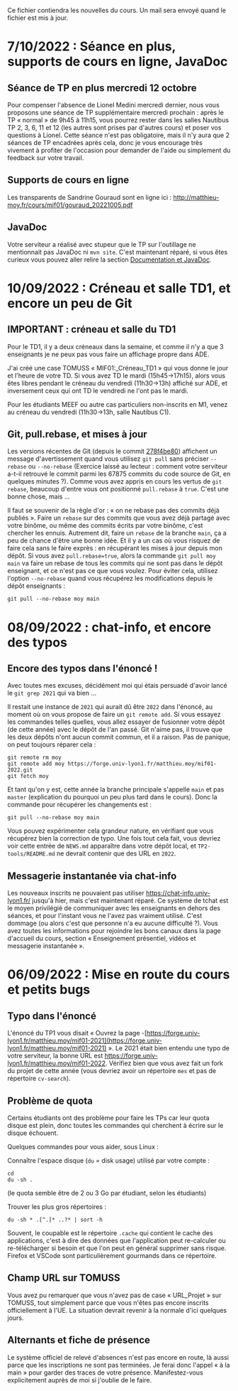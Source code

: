 <!-- LTEX: language=fr -->
Ce fichier contiendra les nouvelles du cours. Un mail sera envoyé quand le fichier est mis à jour.

# 7/10/2022 : Séance en plus, supports de cours en ligne, JavaDoc

## Séance de TP en plus mercredi 12 octobre

Pour compenser l'absence de Lionel Medini mercredi dernier, nous vous proposons
une séance de TP supplémentaire mercredi prochain : après le TP « normal » de
9h45 à 11h15, vous pourrez rester dans les salles Nautibus TP 2, 3, 6, 11 et 12
(les autres sont prises par d'autres cours) et poser vos questions à Lionel.
Cette séance n'est pas obligatoire, mais il n'y aura que 2 séances de TP
encadrées après cela, donc je vous encourage très vivement à profiter de
l'occasion pour demander de l'aide ou simplement du feedback sur votre travail.

## Supports de cours en ligne

Les transparents de Sandrine Gouraud sont en ligne ici :
http://matthieu-moy.fr/cours/mif01/gouraud_20221005.pdf

## JavaDoc

Votre serviteur a réalisé avec stupeur que le TP sur l'outillage ne mentionnait
pas JavaDoc ni `mvn site`. C'est maintenant réparé, si vous êtes curieux vous
pouvez aller relire la section [Documentation et
JavaDoc](https://forge.univ-lyon1.fr/matthieu.moy/mif01-2022/-/tree/main/TP2-outils#documentation-et-javadoc).

# 10/09/2022 : Créneau et salle TD1, et encore un peu de Git

## IMPORTANT : créneau et salle du TD1

Pour le TD1, il y a deux créneaux dans la semaine, et comme il n'y a que 3
enseignants je ne peux pas vous faire un affichage propre dans ADE.

J'ai créé une case TOMUSS « MIF01:_Créneau_TD1 » qui vous donne le jour et
l'heure de votre TD. Si vous avez TD le mardi (15h45->17h15), alors vous êtes
libres pendant le créneau du vendredi (11h30->13h) affiché sur ADE, et
inversement ceux qui ont TD le vendredi ne l'ont pas le mardi.

Pour les étudiants MEEF ou autre cas particuliers non-inscrits en M1, venez au
créneau du vendredi (11h30->13h, salle Nautibus C1).

## Git, pull.rebase, et mises à jour

Les versions récentes de Git (depuis le commit
[278f4be80](https://github.com/git/git/commit/278f4be806f93579c64cd9993fdad2eb589f86c6))
affichent un message d'avertissement quand vous utilisez `git pull` sans
préciser `--rebase` ou `--no-rebase` (Exercice laissé au lecteur : comment votre
serviteur a-t-il retrouvé le commit parmi les 67875 commits du code source de
Git, en quelques minutes ?). Comme vous avez appris en cours les vertus de
`git rebase`, beaucoup d'entre vous ont positionné `pull.rebase` à `true`. C'est
une bonne chose, mais ...

Il faut se souvenir de la règle d'or : « on ne rebase pas des commits déjà
publiés ». Faire un `rebase` sur des commits que vous avez déjà partagé avec
votre binôme, ou même des commits écrits par votre binôme, c'est chercher les
ennuis. Autrement dit, faire un `rebase` de la branche `main`, ça a peu de
chance d'être une bonne idée. Et il y a un cas où vous risquez de faire cela
sans le faire exprès : en récupérant les mises à jour depuis mon dépôt. Si vous
avez `pull.rebase=true`, alors la commande `git pull moy main` va faire un
rebase de tous les commits qui ne sont pas dans le dépôt enseignant, et ce n'est
pas ce que vous voulez. Pour éviter cela, utilisez l'option `--no-rebase` quand
vous récupérez les modifications depuis le dépôt enseignants :

```
git pull --no-rebase moy main
```

# 08/09/2022 : chat-info, et encore des typos

## Encore des typos dans l'énoncé !

Avec toutes mes excuses, décidément moi qui étais persuadé d'avoir lancé le `git
grep 2021` qui va bien ...

Il restait une instance de `2021` qui aurait dû être `2022` dans l'énoncé, au
moment où on vous propose de faire un `git remote add`. Si vous essayez les
commandes telles quelles, vous allez essayer de fusionner votre dépôt (de cette
année) avec le dépôt de l'an passé. Git n'aime pas, il trouve que les deux
dépôts n'ont aucun commit commun, et il a raison. Pas de panique, on peut
toujours réparer cela :

```
git remote rm moy
git remote add moy https://forge.univ-lyon1.fr/matthieu.moy/mif01-2022.git
git fetch moy
```

Et tant qu'on y est, cette année la branche principale s'appelle `main` et pas
`master` (explication du pourquoi un peu plus tard dans le cours). Donc la
commande pour récupérer les changements est :

```
git pull --no-rebase moy main
```

Vous pouvez expérimenter cela grandeur nature, en vérifiant que vous récupérez
bien la correction de typo. Une fois tout cela fait, vous devriez voir cette
entrée de `NEWS.md` apparaître dans votre dépôt local, et `TP2-tools/README.md`
ne devrait contenir que des URL en `2022`.

## Messagerie instantanée via chat-info

Les nouveaux inscrits ne pouvaient pas utiliser https://chat-info.univ-lyon1.fr/
jusqu'à hier, mais c'est maintenant réparé. Ce système de tchat est le moyen
privilégié de communiquer avec les enseignants en dehors des séances, et pour
l'instant vous ne l'avez pas vraiment utilisé. C'est dommage (ou alors c'est que
personne n'a eu aucune difficulté ?). Vous avez toutes les informations pour
rejoindre les bons canaux dans la page d'accueil du cours, section  «
Enseignement présentiel, vidéos et messagerie instantanée ».

# 06/09/2022 : Mise en route du cours et petits bugs

## Typo dans l'énoncé

L'énoncé du TP1 vous disait « Ouvrez la page
-[https://forge.univ-lyon1.fr/matthieu.moy/mif01-2021](https://forge.univ-lyon1.fr/matthieu.moy/mif01-2021)
 ». Le 2021 était bien entendu une typo de votre serviteur, la bonne URL est
 https://forge.univ-lyon1.fr/matthieu.moy/mif01-2022. Vérifiez bien que vous
 avez fait un fork du projet de cette année (vous devriez avoir un répertoire
 `mes` et pas de répertoire `cv-search`).

## Problème de quota

Certains étudiants ont des problème pour faire les TPs car leur quota disque est
plein, donc toutes les commandes qui cherchent à écrire sur le disque échouent.

Quelques commandes pour vous aider, sous Linux :

Connaître l'espace disque (`du` = disk usage) utilisé par votre compte :

```
cd
du -sh .
```

(le quota semble être de 2 ou 3 Go par étudiant, selon les étudiants)

Trouver les plus gros répertoires :

```
du -sh * .[^.]* ..?* | sort -h
```

Souvent, le coupable est le répertoire `.cache` qui contient le cache des
applications, c'est à dire des données que l'application peut re-calculer ou
re-télécharger si besoin et que l'on peut en général supprimer sans risque.
Firefox et VSCode sont particulièrement gourmands dans ce répertoire.

## Champ URL sur TOMUSS

Vous avez pu remarquer que vous n'avez pas de case « URL_Projet » sur TOMUSS,
tout simplement parce que vous n'êtes pas encore inscrits officiellement à l'UE.
La situation devrait revenir à la normale d'ici quelques jours.

## Alternants et fiche de présence

Le système officiel de relevé d'absences n'est pas encore en route, là aussi
parce que les inscriptions ne sont pas terminées. Je ferai donc l'appel « à la
main » pour garder des traces de votre présence. Manifestez-vous explicitement
auprès de moi si j'oublie de le faire.
